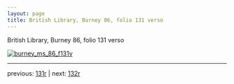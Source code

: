 ```yaml
---
layout: page
title: British Library, Burney 86, folio 131 verso
---
```


British Library, Burney 86, folio 131 verso

[![burney_ms_86_f131v](http://www.homermultitext.org/iipsrv?IIIF=/project/homer/pyramidal/deepzoom/bl/burney86imgs/v1/burney_ms_86_f131v.tif/full/800,/0/default.jpg)](http://www.homermultitext.org/ict2/?urn=urn:cite2:bl:burney86imgs.v1:burney_ms_86_f131v) 

---

previous:  [131r](../131r/) | next: [132r](../132r/)